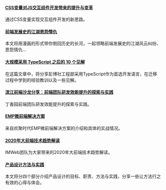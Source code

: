 #### [CSS变量对JS交互组件开发带来的提升与变革](https://mp.weixin.qq.com/s/MjzeeFr7pglIRzcZ27xwgQ)
通过CSS变量实现交互组件开发的新思路。

#### [前端发展史的江湖恩怨情仇](https://mp.weixin.qq.com/s/j6TXMV7JLbopOBmjeIwwvA)
本文将用漫画的形式带你倒回历史的长河，一起领略前端发展史的江湖风云纠纷、恩怨情仇…

#### [大规模采用 TypeScript 之后的 10 个见解](https://mp.weixin.qq.com/s/nWhdJm2jaSqvm2S0f5i0Eg)
在这篇文章中，将分享彭博社工程部采用TypeScript作为首选开发语言，在迁移过程中学到的经验教训以及一些见解。

#### [滨江前端沙龙分享：前端团队研发效能提升的探索与实践](https://www.yuque.com/lizhiyao/dxydance/kikle8)
丁香园前端团队研发效能提升的探索与实践。

#### [EMP微前端解决方案](https://mp.weixin.qq.com/s/l0-uCLFRcBBrs4yTiAvryg)
来自欢聚时代EMP微前端解决方案的介绍和具体的实战情况。

#### [2020年大前端技术趋势解读](https://mp.weixin.qq.com/s/slghkDUyng7tOha3JFzeCQ)
IMWeb团队为大家带来的2020年大前端技术趋势解读。

#### [产品设计方法与实践](https://mp.weixin.qq.com/s/Sv2sKHuJ3nQOvdtvPirAuw)
本文将分四个部分介绍产品设计的目标、职责、方法与实践，分享一些让方法行之有效的心得与体会。